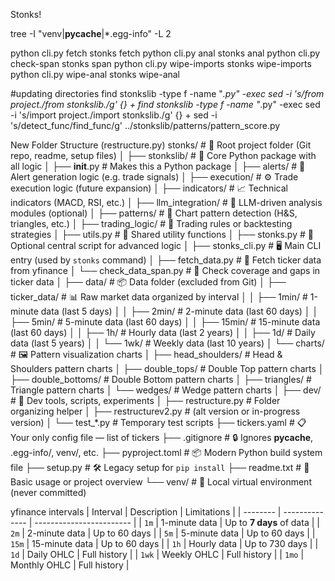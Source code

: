 Stonks!

tree -I "venv|__pycache__|*.egg-info" -L 2

python cli.py fetch	stonks fetch
python cli.py anal	stonks anal
python cli.py check-span	stonks span
python cli.py wipe-imports	stonks wipe-imports
python cli.py wipe-anal		stonks wipe-anal

#updating directories
find stonkslib -type f -name "*.py" -exec sed -i 's/from project\./from stonkslib./g' {} +
find stonkslib -type f -name "*.py" -exec sed -i 's/import project\./import stonkslib./g' {} +
sed -i 's/detect_func/find_func/g' ../stonkslib/patterns/pattern_score.py



New Folder Structure (restructure.py)
stonks/                        # 🧠 Root project folder (Git repo, readme, setup files)
│
├── stonkslib/                 # 🔧 Core Python package with all logic
│   ├── __init__.py            # Makes this a Python package
│   ├── alerts/                # 🔔 Alert generation logic (e.g. trade signals)
│   ├── execution/             # ⚙️ Trade execution logic (future expansion)
│   ├── indicators/            # 📈 Technical indicators (MACD, RSI, etc.)
│   ├── llm_integration/       # 🤖 LLM-driven analysis modules (optional)
│   ├── patterns/              # 🧠 Chart pattern detection (H&S, triangles, etc.)
│   ├── trading_logic/         # 🧾 Trading rules or backtesting strategies
│   ├── utils.py               # 🧰 Shared utility functions
│   ├── stonks.py              # 🏁 Optional central script for advanced logic
│   ├── stonks_cli.py          # 🖥️ Main CLI entry (used by `stonks` command)
│   ├── fetch_data.py          # 📡 Fetch ticker data from yfinance
│   └── check_data_span.py     # 📅 Check coverage and gaps in ticker data
│
├── data/                      # 📦 Data folder (excluded from Git)
│   ├── ticker_data/           # 📊 Raw market data organized by interval
│   │   ├── 1min/              # 1-minute data (last 5 days)
│   │   ├── 2min/              # 2-minute data (last 60 days)
│   │   ├── 5min/              # 5-minute data (last 60 days)
│   │   ├── 15min/             # 15-minute data (last 60 days)
│   │   ├── 1h/                # Hourly data (last 2 years)
│   │   ├── 1d/                # Daily data (last 5 years)
│   │   └── 1wk/               # Weekly data (last 10 years)
│   └── charts/                # 🖼️ Pattern visualization charts
│       ├── head_shoulders/    # Head & Shoulders pattern charts
│       ├── double_tops/       # Double Top pattern charts
│       ├── double_bottoms/    # Double Bottom pattern charts
│       ├── triangles/         # Triangle pattern charts
│       └── wedges/            # Wedge pattern charts
│
├── dev/                      #  🧪 Dev tools, scripts, experiments
│   ├── restructure.py         # Folder organizing helper
│   ├── restructurev2.py       # (alt version or in-progress version)
│   └── test_*.py              # Temporary test scripts
├── tickers.yaml               # 📋 Your only config file — list of tickers
├── .gitignore                 # 🔒 Ignores __pycache__, .egg-info/, venv/, etc.
├── pyproject.toml             # 📦 Modern Python build system file
├── setup.py                   # 🛠️ Legacy setup for `pip install`
├── readme.txt                 # 📘 Basic usage or project overview
└── venv/                      # 🐍 Local virtual environment (never committed)



yfinance intervals
| Interval | Description    | Limitations              |
| -------- | -------------- | ------------------------ |
| `1m`     | 1-minute data  | Up to **7 days** of data |
| `2m`     | 2-minute data  | Up to 60 days            |
| `5m`     | 5-minute data  | Up to 60 days            |
| `15m`    | 15-minute data | Up to 60 days            |
| `1h`     | Hourly data    | Up to 730 days           |
| `1d`     | Daily OHLC     | Full history             |
| `1wk`    | Weekly OHLC    | Full history             |
| `1mo`    | Monthly OHLC   | Full history             |
